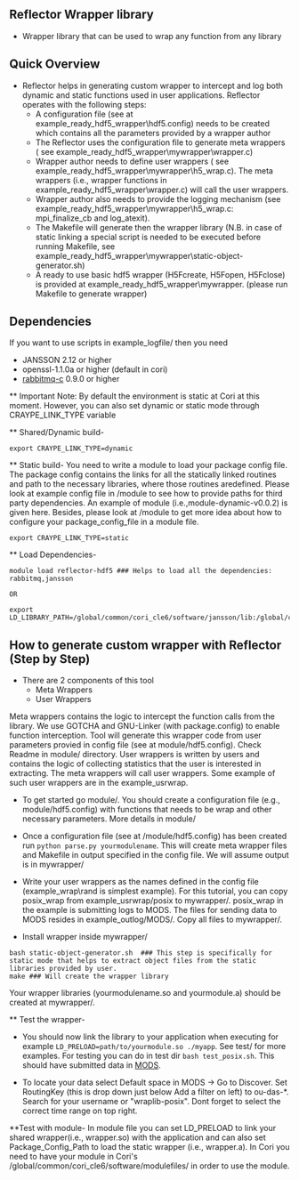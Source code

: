 ## Reflector Wrapper library
* Wrapper library that can be used to wrap any function from any library

## Quick Overview

* Reflector helps in generating custom wrapper to intercept and log both dynamic and static functions used in user applications. Reflector operates with the following steps:
	- A configuration file (see at example\_ready\_hdf5\_wrapper\hdf5.config) needs to be created which contains all the parameters provided by a wrapper author
	- The Reflector uses the configuration file to generate meta wrappers ( see example\_ready\_hdf5\_wrapper\mywrapper\wrapper.c)
	- Wrapper author needs to define user wrappers ( see example\_ready\_hdf5\_wrapper\mywrapper\h5\_wrap.c). The meta wrappers (i.e., wrapper functions in example\_ready\_hdf5\_wrapper\wrapper.c) will call the user wrappers.
	- Wrapper author also needs to provide the logging mechanism (see example\_ready\_hdf5\_wrapper\mywrapper\h5\_wrap.c: mpi\_finalize\_cb and log\_atexit).
	- The Makefile will generate then the wrapper library (N.B. in case of static linking a special script is needed to be executed before running Makefile, see example\_ready\_hdf5\_wrapper\mywrapper\static-object-generator.sh)
	- A ready to use basic hdf5 wrapper (H5Fcreate, H5Fopen, H5Fclose) is provided at example\_ready\_hdf5\_wrapper\mywrapper. (please run Makefile to generate wrapper)

## Dependencies

If you want to use scripts in example\_logfile/ then you need

* JANSSON 2.12 or higher
* openssl-1.1.0a or higher (default in cori)
* [rabbitmq-c](https://github.com/alanxz/rabbitmq-c) 0.9.0 or higher 


** Important Note: By default the environment is static at Cori at this moment. However,  you can also set dynamic or static mode through CRAYPE_LINK_TYPE variable

** Shared/Dynamic build-
```
export CRAYPE_LINK_TYPE=dynamic
```

** Static build-
You need to write a module to load your package config file. The package config contains the links for all the statically linked routines and path to the necessary libraries, where those routines aredefined. Please look at example config file in /module to see how to provide paths for third party dependencies. An example of module (i.e.,module-dynamic-v0.0.2) is given here. Besides, please look at /module to get more idea about how to configure your package_config_file in a module file.
```
export CRAYPE_LINK_TYPE=static

```

** Load Dependencies-
```
module load reflector-hdf5 ### Helps to load all the dependencies: rabbitmq,jansson

OR

export LD_LIBRARY_PATH=/global/common/cori_cle6/software/jansson/lib:/global/common/cori_cle6/software/rabbitmq/0.9.0/lib64:$LD_LIBRARY_PATH 
```  

## How to generate custom wrapper with Reflector (Step by Step)
* There are 2 components of this tool
	- Meta Wrappers
	- User Wrappers

Meta wrappers contains the logic to intercept the function calls from the library. We use GOTCHA and GNU-Linker (with package.config) to enable function interception. Tool will generate this wrapper code from user parameters provied in config file (see at module/hdf5.config). Check Readme in module/ directory. User wrappers is written by users and contains the logic of collecting statistics that the user is interested in extracting. The meta wrappers will call user wrappers. Some example of such user wrappers are in the example_usrwrap. 

* To get started go module/. You should create a configuration file (e.g., module/hdf5.config) with functions that needs to be wrap and other necessary parameters. More details in module/

* Once a configuration file (see at /module/hdf5.config) has been created run ``python parse.py yourmodulename``. This will create meta wrapper files and Makefile in output specified in the config file. We will assume output is in mywrapper/ 

* Write your user wrappers as the names defined in the config file (example_wrap\rand is simplest example). For this tutorial, you can copy posix_wrap from example_usrwrap/posix to mywrapper/. posix_wrap in the example is submitting logs to MODS. The files for sending data to MODS resides in example_outlog/MODS/. Copy all files to mywrapper/. 

* Install wrapper inside mywrapper/
```
bash static-object-generator.sh  ### This step is specifically for static mode that helps to extract object files from the static libraries provided by user.
make ### Will create the wrapper library
```

Your wrapper libraries (yourmodulename.so and yourmodule.a) should be created at mywrapper/. 

** Test the wrapper-
* You should now link the library to your application when executing for example `LD_PRELOAD=path/to/yourmodule.so ./myapp`. See test/ for more examples. For testing you can do in test dir `bash test_posix.sh`. This should have submitted data in [MODS](https://kb.nersc.gov). 

* To locate your data select Default space in MODS -> Go to Discover. Set RoutingKey (this is drop down just below Add a filter on left) to ou-das-\*. Search for your username or "wraplib-posix". Dont forget to select the correct time range on top right.

**Test with module- In module file you can set LD_PRELOAD to link your shared wrapper(i.e., wrapper.so) with the application  and can also set Package_Config_Path to load the static wrapper (i.e., wrapper.a). In Cori you need to have your module in Cori's /global/common/cori_cle6/software/modulefiles/ in order to use the module.

